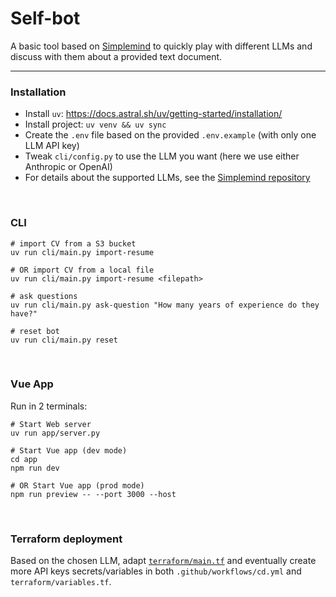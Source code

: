 # Self-bot

A basic tool based on [Simplemind](https://github.com/kennethreitz/simplemind/)
to quickly play with different LLMs and discuss with them about a provided text document.

<hr>

### Installation

- Install `uv`: https://docs.astral.sh/uv/getting-started/installation/
- Install project: `uv venv && uv sync`
- Create the `.env` file based on the provided `.env.example` (with only one LLM API key)
- Tweak `cli/config.py` to use the LLM you want (here we use either Anthropic or OpenAI)
- For details about the supported LLMs, see the [Simplemind repository](https://github.com/kennethreitz/simplemind#supported-apis)

<br>

### CLI

```
# import CV from a S3 bucket
uv run cli/main.py import-resume

# OR import CV from a local file
uv run cli/main.py import-resume <filepath>

# ask questions
uv run cli/main.py ask-question "How many years of experience do they have?"

# reset bot
uv run cli/main.py reset
```

<br>

### Vue App

Run in 2 terminals:

```
# Start Web server
uv run app/server.py

# Start Vue app (dev mode)
cd app
npm run dev

# OR Start Vue app (prod mode)
npm run preview -- --port 3000 --host
```

<br>

### Terraform deployment

Based on the chosen LLM, adapt [`terraform/main.tf`](terraform/main.tf#L171) and eventually create more API keys secrets/variables in both `.github/workflows/cd.yml` and `terraform/variables.tf`.
